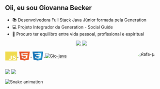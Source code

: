 ## Oii, eu sou Giovanna Becker

- 📚 Desenvolvedora Full Stack Java Júnior formada pela Generation
- 💻 Projeto Integrador da Generation - Social Guide
- 💛 Procuro ter equilibro entre vida pessoal, profissional e espiritual

<div align="center">
  <a href="https://github.com/Giovanna-Becker">
  <img height="180em" src="https://github-readme-stats.vercel.app/api?username=Giovanna-Becker&show_icons=true&theme=vision-friendly-dark&include_all_commits=true&count_private=true"/>
  <img height="180em" src="https://github-readme-stats.vercel.app/api/top-langs/?username=Giovanna-Becker&layout=compact&langs_count=7&theme=vision-friendly-dark"/>
</div>

<div style="display: inline_block"><br>
  <img align="center" alt="Gio-Js" height="30" width="40" src="https://raw.githubusercontent.com/devicons/devicon/master/icons/javascript/javascript-plain.svg">
  <img align="center" alt="Gio-HTML" height="30" width="40" src="https://raw.githubusercontent.com/devicons/devicon/master/icons/html5/html5-original.svg">
  <img align="center" alt="Gio-CSS" height="30" width="40" src="https://raw.githubusercontent.com/devicons/devicon/master/icons/css3/css3-original.svg">
  <img align="center" alt="Gio-java" height="30" width="40" src="https://cdn.jsdelivr.net/gh/devicons/devicon/icons/java/java-original.svg">
  <img align="right" alt="Rafa-pic" height="150" style="border-radius:50px;" src="https://picrew.me/shareImg/org/202208/338224_HgS4rQ9h.png">
</div>

##

<div> 
  <a href="https://www.instagram.com/giio_becker/" target="_blank"><img src="https://img.shields.io/badge/-Instagram-%23E4405F?style=for-the-badge&logo=instagram&logoColor=white" target="_blank"></a>
  <a href="https://www.linkedin.com/in/giovanna-becker-1a65a3243/" target="_blank"><img src="https://img.shields.io/badge/-LinkedIn-%230077B5?style=for-the-badge&logo=linkedin&logoColor=white" target="_blank"></a> 
 
  ![Snake animation](https://github.com/Giovanna-Becker/Giovanna-Becker/blob/output/github-contribution-grid-snake.svg)
 
</div>
